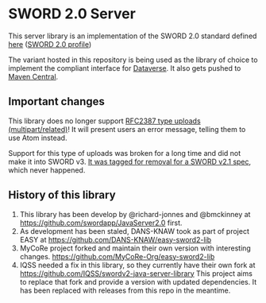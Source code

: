 SWORD 2.0 Server
================

This server library is an implementation of the SWORD 2.0 standard defined [here](https://sword.cottagelabs.com/previous-versions-of-sword/sword-v2/sword-v2-specifications/)
([SWORD 2.0 profile](http://swordapp.github.io/SWORDv2-Profile/SWORDProfile.html))

The variant hosted in this repository is being used as the library of choice to implement the compliant interface
for [Dataverse](https://dataverse.org). It also gets pushed to [Maven Central](https://mvnrepository.com/artifact/io.gdcc/sword2-server).

## Important changes

This library does no longer support [RFC2387 type uploads (multipart/related)](dx.doi.org/10.17487/RFC2387)!
It will present users an error message, telling them to use Atom instead.

Support for this type of uploads was broken for a long time and did not make it into SWORD v3.
[It was tagged for removal for a SWORD v2.1 spec](http://www.mail-archive.com/sword-app-tech@lists.sourceforge.net/msg00327.html),
which never happened.

## History of this library

1. This library has been develop by @richard-jonnes and @bmckinney at https://github.com/swordapp/JavaServer2.0 first.
2. As development has been staled, DANS-KNAW took as part of project EASY at https://github.com/DANS-KNAW/easy-sword2-lib
3. MyCoRe project forked and maintain their own version with interesting changes. https://github.com/MyCoRe-Org/easy-sword2-lib
4. IQSS needed a fix in this library, so they currently have their own fork at https://github.com/IQSS/swordv2-java-server-library
   This project aims to replace that fork and provide a version with updated dependencies. It has been replaced with
   releases from this repo in the meantime.
